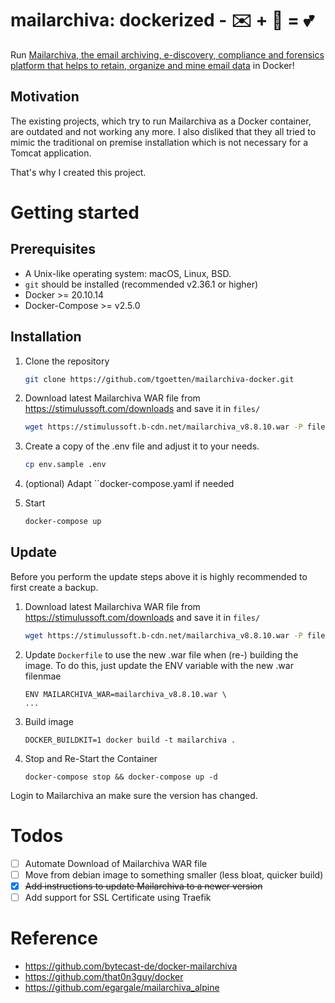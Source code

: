
# mailarchiva: dockerized - ✉️ + 🐋 = 💕

Run [Mailarchiva, the email archiving, e-discovery, compliance and forensics platform that helps to retain, organize and mine email data](https://www.mailarchiva.com/) in Docker!

## Motivation

The existing projects, which try to run Mailarchiva as a Docker container, are outdated and not working any more. 
I also disliked that they all tried to mimic the traditional on premise installation which is not necessary for a Tomcat application.

That's why I created this project.
# Getting started

## Prerequisites

- A Unix-like operating system: macOS, Linux, BSD.
- ```git``` should be installed (recommended v2.36.1 or higher)
- Docker >= 20.10.14
- Docker-Compose >= v2.5.0

## Installation

1. Clone the repository
   ```sh
   git clone https://github.com/tgoetten/mailarchiva-docker.git
   ```

3. Download latest Mailarchiva WAR file from https://stimulussoft.com/downloads and save it in `files/`
   ```sh
   wget https://stimulussoft.b-cdn.net/mailarchiva_v8.8.10.war -P files
   ```

4. Create a copy of the .env file and adjust it to your needs.
   ```sh
   cp env.sample .env
   ```
5. (optional) Adapt ``docker-compose.yaml if needed

6. Start
   ```sh
   docker-compose up
   ```

## Update
Before you perform the update steps above it is highly recommended to first create a backup.

1. Download latest Mailarchiva WAR file from https://stimulussoft.com/downloads and save it in `files/`
   ```sh
   wget https://stimulussoft.b-cdn.net/mailarchiva_v8.8.10.war -P files
   ```

2. Update `Dockerfile` to use the new .war file when (re-) building the image. To do this, just update the ENV variable with the new .war filenmae
   ```
   ENV MAILARCHIVA_WAR=mailarchiva_v8.8.10.war \
   ...
   ```
3. Build image
   ```
   DOCKER_BUILDKIT=1 docker build -t mailarchiva .
   ```
4. Stop and Re-Start the Container
   ```
   docker-compose stop && docker-compose up -d
   ```

Login to Mailarchiva an make sure the version has changed.
# Todos

- [ ] Automate Download of Mailarchiva WAR file
- [ ] Move from debian image to something smaller (less bloat, quicker build)
- [X] ~~Add instructions to update Mailarchiva to a newer version~~
- [ ] Add support for SSL Certificate using Traefik

# Reference
- https://github.com/bytecast-de/docker-mailarchiva 
- https://github.com/that0n3guy/docker 
- https://github.com/egargale/mailarchiva_alpine